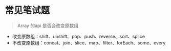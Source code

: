 # 常见笔试题

> Array 的api 是否会改变原数组
- 改变原数组：shift、unshift、pop、push、reverse、sort、splice
-  不改变原数组：concat、join、slice、map、filter、forEach、some、every
